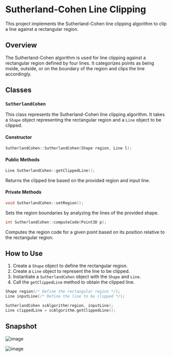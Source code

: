 # Sutherland-Cohen Line Clipping

This project implements the Sutherland-Cohen line clipping algorithm to clip a line against a rectangular region.

## Overview

The Sutherland-Cohen algorithm is used for line clipping against a rectangular region defined by four lines. It categorizes points as being inside, outside, or on the boundary of the region and clips the line accordingly.

## Classes

### `SutherlandCohen`

This class represents the Sutherland-Cohen line clipping algorithm. It takes a `Shape` object representing the rectangular region and a `Line` object to be clipped.

#### Constructor
```cpp
SutherlandCohen::SutherlandCohen(Shape region, Line l);
```

#### Public Methods
```cpp
Line SutherlandCohen::getClippedLine();
```
Returns the clipped line based on the provided region and input line.

#### Private Methods
```cpp
void SutherlandCohen::setRegion();
```
Sets the region boundaries by analyzing the lines of the provided shape.

```cpp
int SutherlandCohen::computeCode(Point3D p);
```
Computes the region code for a given point based on its position relative to the rectangular region.

## How to Use

1. Create a `Shape` object to define the rectangular region.
2. Create a `Line` object to represent the line to be clipped.
3. Instantiate a `SutherlandCohen` object with the `Shape` and `Line`.
4. Call the `getClippedLine` method to obtain the clipped line.

```cpp
Shape region(/* Define the rectangular region */);
Line inputLine(/* Define the line to be clipped */);

SutherlandCohen scAlgorithm(region, inputLine);
Line clippedLine = scAlgorithm.getClippedLine();
```

## Snapshot
![image](https://github.com/RamCCTech/Visualizer/assets/149322355/ee5b00d4-73ae-44e8-8b13-83902d5fb48f)

![image](https://github.com/RamCCTech/Visualizer/assets/149322355/eee3dbd6-0a4f-4707-a8c6-fb6352f267f9)
